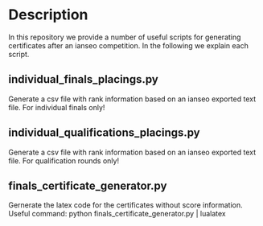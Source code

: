 # Description
In this repository we provide a number of useful scripts for generating certificates after an ianseo competition.
In the following we explain each script.

## individual_finals_placings.py
Generate a csv file with rank information based on an ianseo exported text file.
For individual finals only!

## individual_qualifications_placings.py
Generate a csv file with rank information based on an ianseo exported text file.
For qualification rounds only!

## finals_certificate_generator.py
Gernerate the latex code for the certificates without score information.
Useful command: python finals_certificate_generator.py | lualatex
